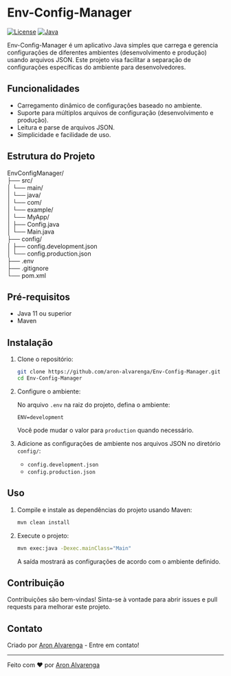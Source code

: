 # Env-Config-Manager

[![License](https://img.shields.io/badge/license-MIT-blue.svg)](LICENSE)
[![Java](https://img.shields.io/badge/Java-11%2B-blue.svg)](https://www.oracle.com/java/technologies/javase/jdk11-archive-downloads.html)

Env-Config-Manager é um aplicativo Java simples que carrega e gerencia configurações de diferentes ambientes (desenvolvimento e produção) usando arquivos JSON. Este projeto visa facilitar a separação de configurações específicas do ambiente para desenvolvedores.

## Funcionalidades

- Carregamento dinâmico de configurações baseado no ambiente.
- Suporte para múltiplos arquivos de configuração (desenvolvimento e produção).
- Leitura e parse de arquivos JSON.
- Simplicidade e facilidade de uso.

## Estrutura do Projeto

EnvConfigManager/<br>
├── src/<br>
│ └── main/<br>
│ └── java/<br>
│ └── com/<br>
│ └── example/<br>
│ └── MyApp/<br>
│ ├── Config.java<br>
│ └── Main.java<br>
├── config/<br>
│ ├── config.development.json<br>
│ └── config.production.json<br>
├── .env<br>
├── .gitignore<br>
└── pom.xml<br>


## Pré-requisitos

- Java 11 ou superior
- Maven

## Instalação

1. Clone o repositório:

    ```sh
    git clone https://github.com/aron-alvarenga/Env-Config-Manager.git
    cd Env-Config-Manager
    ```

2. Configure o ambiente:

    No arquivo `.env` na raiz do projeto, defina o ambiente:

    ```env
    ENV=development
    ```

    Você pode mudar o valor para `production` quando necessário.

3. Adicione as configurações de ambiente nos arquivos JSON no diretório `config/`:

    - `config.development.json`
    - `config.production.json`

## Uso

1. Compile e instale as dependências do projeto usando Maven:

    ```sh
    mvn clean install
    ```

2. Execute o projeto:

    ```sh
    mvn exec:java -Dexec.mainClass="Main"
    ```

    A saída mostrará as configurações de acordo com o ambiente definido.

## Contribuição

Contribuições são bem-vindas! Sinta-se à vontade para abrir issues e pull requests para melhorar este projeto.

## Contato

Criado por [Aron Alvarenga](https://www.linkedin.com/in/aron-alvarenga/) - Entre em contato!

---

Feito com ❤️ por [Aron Alvarenga](https://github.com/aron-alvarenga)
